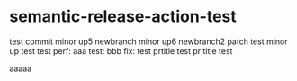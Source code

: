 # semantic-release-action-test

test commit
minor up5 newbranch
minor up6 newbranch2
patch test 
minor up test
test
perf: aaa
test: bbb
fix: test
prtitle test
pr title test

aaaaa